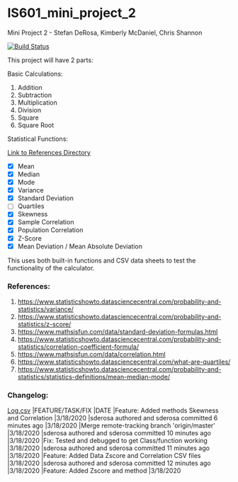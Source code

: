 # IS601_mini_project_2
Mini Project 2 - Stefan DeRosa, Kimberly McDaniel, Chris Shannon


[![Build Status](https://travis-ci.com/cshannon-mdsol/IS601_mini_project_2.svg?token=SKBo1dSTVngF4YhyWNFn&branch=master)](https://travis-ci.com/cshannon-mdsol/IS601_mini_project_2)


This project will have 2 parts:

Basic Calculations:
1. Addition
2. Subtraction
3. Multiplication
4. Division
5. Square
6. Square Root

Statistical Functions: 

[Link to References Directory](https://github.com/hl533/IS601-CalculatorProject/tree/master/References)

- [x] Mean
- [x] Median
- [x] Mode
- [x] Variance
- [x] Standard Deviation
- [ ] Quartiles
- [x] Skewness
- [x] Sample Correlation
- [x] Population Correlation
- [x] Z-Score
- [x] Mean Deviation / Mean Absolute Deviation

This uses both built-in functions and CSV data sheets to test the 
functionality of the calculator.


### References:
1. https://www.statisticshowto.datasciencecentral.com/probability-and-statistics/variance/
2. https://www.statisticshowto.datasciencecentral.com/probability-and-statistics/z-score/
3. https://www.mathsisfun.com/data/standard-deviation-formulas.html
4. https://www.statisticshowto.datasciencecentral.com/probability-and-statistics/correlation-coefficient-formula/
5. https://www.mathsisfun.com/data/correlation.html
6. https://www.statisticshowto.datasciencecentral.com/what-are-quartiles/
7. https://www.statisticshowto.datasciencecentral.com/probability-and-statistics/statistics-definitions/mean-median-mode/


### Changelog:
[Log.csv](./log.csv)
|FEATURE/TASK/FIX	|DATE
|Feature: Added methods Skewness and Correlation	|3/18/2020
|sderosa authored and sderosa committed 6 minutes ago	|3/18/2020
|Merge remote-tracking branch 'origin/master'	|3/18/2020
|sderosa authored and sderosa committed 10 minutes ago	|3/18/2020
|Fix: Tested and debugged to get Class/function working	|3/18/2020
|sderosa authored and sderosa committed 11 minutes ago	|3/18/2020
|Feature: Added Data Zscore and Correlation CSV files	|3/18/2020
|sderosa authored and sderosa committed 12 minutes ago	|3/18/2020
|Feature: Added Zscore and method	|3/18/2020
